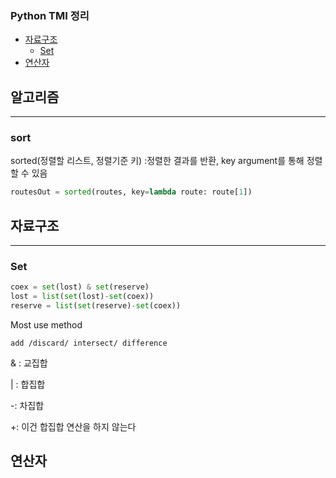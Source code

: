 ### Python TMI 정리

- [자료구조](#자료구조)
  - [Set](#Set)
- [연산자](#연산자)

## 알고리즘

---

### sort

sorted(정렬할 리스트, 정렬기준 키) :정렬한 결과를 반환, key argument를 통해 정렬할 수 있음

```python
routesOut = sorted(routes, key=lambda route: route[1])
```

## 자료구조

---

### Set

```python
coex = set(lost) & set(reserve)
lost = list(set(lost)-set(coex))
reserve = list(set(reserve)-set(coex))
```

Most use method

```
add /discard/ intersect/ difference
```

& : 교집합

| : 합집합

-: 차집합

+: 이건 합집합 연산을 하지 않는다

## 연산자

